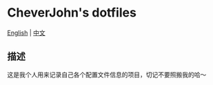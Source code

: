 # CheverJohn's dotfiles

[English](README.md) | [中文](README-zh.md)

## 描述

这是我个人用来记录自己各个配置文件信息的项目，切记不要照搬我的哈～

